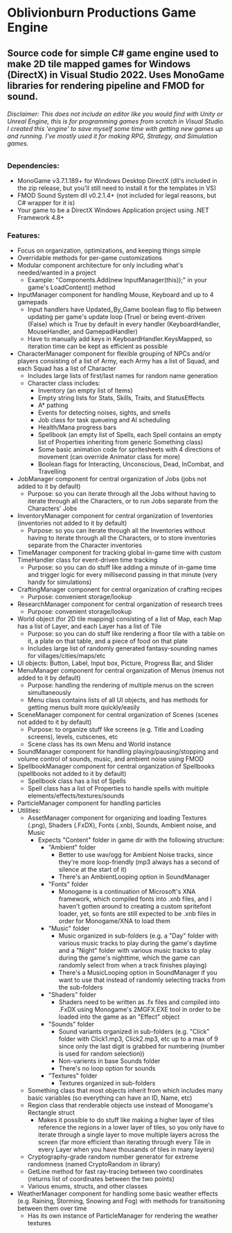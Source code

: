 # Oblivionburn Productions Game Engine
## Source code for simple C# game engine used to make 2D tile mapped games for Windows (DirectX) in Visual Studio 2022. Uses MonoGame libraries for rendering pipeline and FMOD for sound.
###### Disclaimer: This does not include an editor like you would find with Unity or Unreal Engine, this is for programming games from scratch in Visual Studio. I created this 'engine' to save myself some time with getting new games up and running. I've mostly used it for making RPG, Strategy, and Simulation games.

### Dependencies:
- MonoGame v3.7.1.189+ for Windows Desktop DirectX (dll's included in the zip release, but you'll still need to install it for the templates in VS)
- FMOD Sound System dll v0.2.1.4+ (not included for legal reasons, but C# wrapper for it is)
- Your game to be a DirectX Windows Application project using .NET Framework 4.8+

### Features:
- Focus on organization, optimizations, and keeping things simple
- Overridable methods for per-game customizations
- Modular component architecture for only including what's needed/wanted in a project
  - Example: "Components.Add(new InputManager(this));" in your game's LoadContent() method
- InputManager component for handling Mouse, Keyboard and up to 4 gamepads
  - Input handlers have Updated_By_Game boolean flag to flip between updating per game's update loop (True) or being event-driven (False) which is True by default in every handler (KeyboardHandler, MouseHandler, and GamepadHandler)
  - Have to manually add keys in KeyboardHandler.KeysMapped, so iteration time can be kept as efficient as possible
- CharacterManager component for flexible grouping of NPCs and/or players consisting of a list of Army, each Army has a list of Squad, and each Squad has a list of Character
  - Includes large lists of first/last names for random name generation
  - Character class includes:
    - Inventory (an empty list of Items)
    - Empty string lists for Stats, Skills, Traits, and StatusEffects
    - A* pathing
    - Events for detecting noises, sights, and smells
    - Job class for task queueing and AI scheduling
    - Health/Mana progress bars
    - Spellbook (an empty list of Spells, each Spell contains an empty list of Properties inheriting from generic Something class)
    - Some basic animation code for spritesheets with 4 directions of movement (can override Animator class for more)
    - Boolean flags for Interacting, Unconscious, Dead, InCombat, and Travelling
- JobManager component for central organization of Jobs (jobs not added to it by default)
  - Purpose: so you can iterate through all the Jobs without having to iterate through all the Characters, or to run Jobs separate from the Characters' Jobs
- InventoryManager component for central organization of Inventories (inventories not added to it by default)
  - Purpose: so you can iterate through all the Inventories without having to iterate through all the Characters, or to store inventories separate from the Character inventories
- TimeManager component for tracking global in-game time with custom TimeHandler class for event-driven time tracking
  - Purpose: so you can do stuff like adding a minute of in-game time and trigger logic for every millisecond passing in that minute (very handy for simulations)
- CraftingManager component for central organization of crafting recipes
  - Purpose: convenient storage/lookup
- ResearchManager component for central organization of research trees
  - Purpose: convenient storage/lookup
- World object (for 2D tile mapping) consisting of a list of Map, each Map has a list of Layer, and each Layer has a list of Tile
  - Purpose: so you can do stuff like rendering a floor tile with a table on it, a plate on that table, and a piece of food on that plate
  - Includes large list of randomly generated fantasy-sounding names for villages/cities/maps/etc
- UI objects: Button, Label, Input box, Picture, Progress Bar, and Slider
- MenuManager component for central organization of Menus (menus not added to it by default)
  - Purpose: handling the rendering of multiple menus on the screen simultaneously
  - Menu class contains lists of all UI objects, and has methods for getting menus built more quickly/easily
- SceneManager component for central organization of Scenes (scenes not added to it by default)
  - Purpose: to organize stuff like screens (e.g. Title and Loading screens), levels, cutscenes, etc
  - Scene class has its own Menu and World instance
- SoundManager component for handling playing/pausing/stopping and volume control of sounds, music, and ambient noise using FMOD
- SpellbookManager component for central organization of Spellbooks (spellbooks not added to it by default)
  - Spellbook class has a list of Spells
  - Spell class has a list of Properties to handle spells with multiple elements/effects/textures/sounds
- ParticleManager component for handling particles
- Utilities:
  - AssetManager component for organizing and loading Textures (.png), Shaders (.FxDX), Fonts (.xnb), Sounds, Ambient noise, and Music
    - Expects "Content" folder in game dir with the following structure:
      - "Ambient" folder
        - Better to use wav/ogg for Ambient Noise tracks, since they're more loop-friendly (mp3 always has a second of silence at the start of it)
        - There's an AmbientLooping option in SoundManager
      - "Fonts" folder
        - Monogame is a continuation of Microsoft's XNA framework, which compiled fonts into .xnb files, and I haven't gotten around to creating a custom spritefont loader, yet, so fonts are still expected to be .xnb files in order for Monogame/XNA to load them
      - "Music" folder
        - Music organized in sub-folders (e.g. a "Day" folder with various music tracks to play during the game's daytime and a "Night" folder with various music tracks to play during the game's nighttime, which the game can randomly select from when a track finishes playing)
        - There's a MusicLooping option in SoundManager if you want to use that instead of randomly selecting tracks from the sub-folders
      - "Shaders" folder
        - Shaders need to be written as .fx files and compiled into .FxDX using Monogame's 2MGFX.EXE tool in order to be loaded into the game as an "Effect" object
      - "Sounds" folder
        - Sound variants organized in sub-folders (e.g. "Click" folder with Click1.mp3, Click2.mp3, etc up to a max of 9 since only the last digit is grabbed for numbering (number is used for random selection))
        - Non-varients in base Sounds folder
        - There's no loop option for sounds
      - "Textures" folder
        - Textures organized in sub-folders
  - Something class that most objects inherit from which includes many basic variables (so everything can have an ID, Name, etc)
  - Region class that renderable objects use instead of Monogame's Rectangle struct
    - Makes it possible to do stuff like making a higher layer of tiles reference the regions in a lower layer of tiles, so you only have to iterate through a single layer to move multiple layers across the screen (far more efficient than iterating through every Tile in every Layer when you have thousands of tiles in many layers)
  - Cryptography-grade random number generator for extreme randomness (named CryptoRandom in library)
  - GetLine method for fast ray-tracing between two coordinates (returns list of coordinates between the two points)
  - Various enums, structs, and other classes
- WeatherManager component for handling some basic weather effects (e.g. Raining, Storming, Snowing and Fog) with methods for transitioning between them over time
  - Has its own instance of ParticleManager for rendering the weather textures
